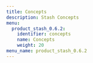```yaml
---
title: Concepts
description: Stash Concepts
menu:
  product_stash_0.6.2:
    identifier: concepts
    name: Concepts
    weight: 20
menu_name: product_stash_0.6.2
---
```


